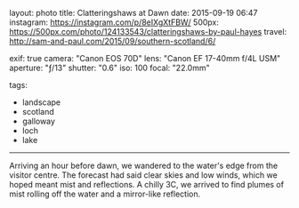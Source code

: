 layout: photo
title: Clatteringshaws at Dawn
date: 2015-09-19 06:47
instagram: https://instagram.com/p/8eIXgXtFBW/
500px: https://500px.com/photo/124133543/clatteringshaws-by-paul-hayes
travel: http://sam-and-paul.com/2015/09/southern-scotland/6/

exif: true
camera: "Canon EOS 70D"
lens: "Canon EF 17-40mm f/4L USM"
aperture: "ƒ/13"
shutter: "0.6"
iso: 100
focal: "22.0mm"

tags:
  - landscape
  - scotland
  - galloway
  - loch
  - lake
---

Arriving an hour before dawn, we wandered to the water's edge from the visitor centre. The forecast had said clear skies and low winds, which we hoped meant mist and reflections. A chilly 3C, we arrived to find plumes of mist rolling off the water and a mirror-like reflection.
